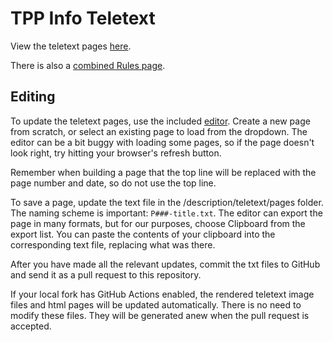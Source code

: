 # TPP Info Teletext

View the teletext pages [here](https://twitchplayspokemon.github.io/tpp-streamdocs/description/teletext/html/100.html).

There is also a [combined Rules page](https://twitchplayspokemon.github.io/tpp-streamdocs/description/teletext/html/rules.html).

## Editing

To update the teletext pages, use the included [editor](https://twitchplayspokemon.github.io/tpp-streamdocs/description/teletext/editor.html). Create a new page from scratch, or select an existing page to load from the dropdown. The editor can be a bit buggy with loading some pages, so if the page doesn't look right, try hitting your browser's refresh button.

Remember when building a page that the top line will be replaced with the page number and date, so do not use the top line.

To save a page, update the text file in the /description/teletext/pages folder. The naming scheme is important: `P###-title.txt`. The editor can export the page in many formats, but for our purposes, choose Clipboard from the export list. You can paste the contents of your clipboard into the corresponding text file, replacing what was there.

After you have made all the relevant updates, commit the txt files to GitHub and send it as a pull request to this repository.

If your local fork has GitHub Actions enabled, the rendered teletext image files and html pages will be updated automatically. There is no need to modify these files. They will be generated anew when the pull request is accepted. 